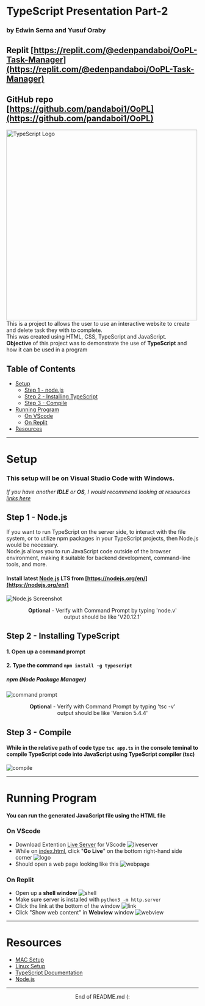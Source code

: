 # TypeScript Presentation Part-2
### by Edwin Serna and Yusuf Oraby
## Replit [https://replit.com/@edenpandaboi/OoPL-Task-Manager](https://replit.com/@edenpandaboi/OoPL-Task-Manager)
## GitHub repo [https://github.com/pandaboi1/OoPL](https://github.com/pandaboi1/OoPL)
<img src="https://miro.medium.com/v2/resize:fit:1358/1*moJeTvW97yShLB7URRj5Kg.png" alt="TypeScript Logo" width="500px"></img>
This is a project to allows the user to use an interactive website to create and delete task they with to complete.<br>
This was created using HTML, CSS, TypeScript and JavaScript.<br>
**Objective** of this project was to demonstrate the use of **TypeScript** and how it can be used in a program
## Table of Contents
- [Setup](#setup)
    - [Step 1 - node.js](#step-1---nodejs)
    - [Step 2 - Installing TypeScript](#step-2---installing-typescript)
    - [Step 3 - Compile](#step-3---compile)
- [Running Program](#running-program)
    - [On VScode](#on-vscode)
    - [On Replit](3on-replit)
- [Resources](#resources)

---

# Setup
### This setup will be on **Visual Studio Code** with **Windows**.<br>
*If you have another **IDLE** or **OS**, I would recommend looking at resources [links here](#resources)*

## Step 1 - Node.js
If you want to run TypeScript on the server side, to interact with the file system, or to utilize npm packages in your TypeScript projects, then Node.js would be necessary.<br>
Node.js allows you to run JavaScript code outside of the browser environment, making it suitable for backend development, command-line tools, and more.
#### Install latest [Node.js](https://nodejs.org/en/) LTS from [https://nodejs.org/en/](https://nodejs.org/en/)

![Node.js Screenshot](images/Nodejs.png)

<div align="center"> <b>Optional</b> - Verify with Command Prompt by typing 'node.v'<br>output should be like 'V20.12.1'</div>


## Step 2 - Installing TypeScript
#### 1. Open up a **command prompt**
#### 2. Type the command ```npm install -g typescript```
##### npm (Node Package Manager)
![command prompt](images/cmd_TypeScript_Install.png)
<div align="center"> <b>Optional</b> - Verify with Command Prompt by typing 'tsc -v'<br>output should be like 'Version 5.4.4'</div>

## Step 3 - Compile
#### While in the relative path of code type ```tsc app.ts``` in the console teminal to compile TypeScript code into JavaScript using TypeScript compiler (tsc)
![compile](images/Compile_TypeScipt.png)

---

# Running Program
#### You can run the generated JavaScript file using the HTML file
### On VScode
- Download Extention [Live Server](https://marketplace.visualstudio.com/items?itemName=ritwickdey.LiveServer) for VScode ![liveserver](images/LiveServer.png)
- While on [index.html](index.html), click "**Go Live**" on the bottom right-hand side corner ![logo](images/LiveServer_logo.png)
- Should open a web page looking like this ![webpage](images/TaskManager.png)
### On Replit
- Open up a **shell window** ![shell](images/shell.png)
- Make sure server is installed with ```python3 -m http.server```
- Click the link at the bottom of the window ![link](images/link.png)
- Click "Show web content" in **Webview** window ![webview](images/webview.png)

---
# Resources
- [MAC Setup]()
- [Linux Setup]()
- [TypeScript Documentation]()
- [Node.js](https://nodejs.org/en/)

---
<div align="center">End of README.md (: </div>
